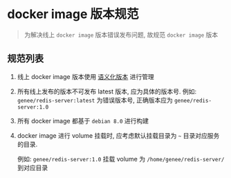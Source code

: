 # docker image 版本规范

> 为解决线上 `docker image` 版本错误发布问题, 故规范 `docker image` 版本

## 规范列表

1. 线上 docker image 版本使用 [语义化版本](http://semver.org) 进行管理

2. 所有线上发布的版本不可发布 latest 版本, 应为具体的版本号. 例如: `genee/redis-server:latest` 为错误版本号, 正确版本应为 `genee/redis-server:1.0`

3. 所有 docker image 都基于 `debian 8.0` 进行构建

4. docker image 进行 volume 挂载时, 应考虑默认挂载目录为 `~` 目录对应服务的目录. 

	例如: `genee/redis-server:1.0` 挂载 volume 为 `/home/genee/redis-server/` 到对应目录
